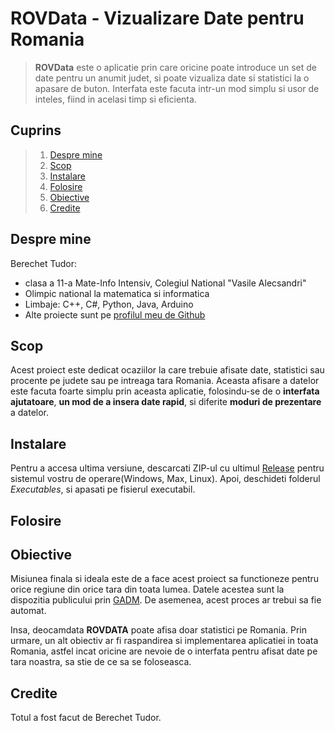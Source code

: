 
# ROVData - Vizualizare Date pentru Romania

>**ROVData** este o aplicatie prin care oricine poate introduce un set de date pentru un anumit judet, si poate vizualiza date si statistici la o apasare de buton. Interfata este facuta intr-un mod simplu si usor de inteles, fiind in acelasi timp si eficienta.

## Cuprins

>1. [Despre mine](#despremine)
>2. [Scop](#scop)
>3. [Instalare](#instalare)
>4. [Folosire](#folosire)
>5. [Obiective](#obiective)
>6. [Credite](#credite)
## Despre mine <a name = "despremine"></a>

Berechet Tudor:
- clasa a 11-a Mate-Info Intensiv, Colegiul National "Vasile Alecsandri"
- Olimpic national la matematica si informatica
- Limbaje: C++, C#, Python, Java, Arduino
- Alte proiecte sunt pe [profilul meu de Github](https://github.com/dulap16)

## Scop <a name = "scop"></a>

Acest proiect este dedicat ocaziilor la care trebuie afisate date, statistici sau procente pe judete sau pe intreaga tara Romania.
Aceasta afisare a datelor este facuta foarte simplu prin aceasta aplicatie, folosindu-se de o **interfata ajutatoare**, **un mod de a insera date rapid**, si diferite **moduri de prezentare** a datelor.
## Instalare <a name = "instalare"></a>

Pentru a accesa ultima versiune, descarcati ZIP-ul cu ultimul [Release](https://github.com/dulap16/Proiect-Galati/releases) pentru sistemul vostru de operare(Windows, Max, Linux).
Apoi, deschideti folderul *Executables*, si apasati pe fisierul executabil.
## Folosire <a name = "folosire"></a>
## Obiective <a name = "obiective"></a>

Misiunea finala si ideala este de a face acest proiect sa functioneze pentru orice regiune din orice tara din toata lumea. Datele acestea sunt la dispozitia publicului prin [GADM](https://gadm.org/). De asemenea, acest proces ar trebui sa fie automat.

Insa, deocamdata **ROVDATA** poate afisa doar statistici pe Romania. Prin urmare, un alt obiectiv ar fi raspandirea si implementarea aplicatiei in toata Romania, astfel incat oricine are nevoie de o interfata pentru afisat date pe tara noastra, sa stie de ce sa se foloseasca. 
## Credite <a name = "credite"></a>

Totul a fost facut de Berechet Tudor.